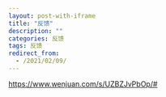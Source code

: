 ```yaml
---
layout: post-with-iframe
title: "反馈"
description: ""
categories: 反馈
tags: 反馈
redirect_from:
  - /2021/02/09/
---
```

https://www.wenjuan.com/s/UZBZJvPbOp/#